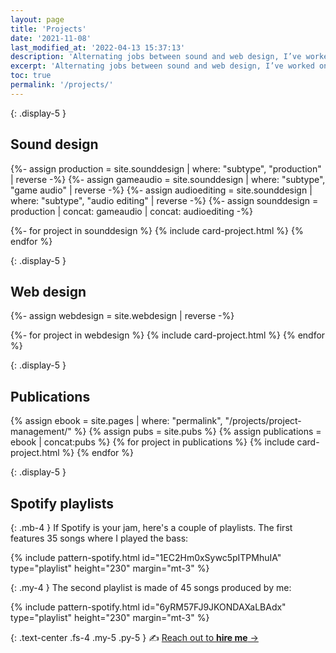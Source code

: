 ```yaml
---
layout: page
title: 'Projects'
date: '2021-11-08'
last_modified_at: '2022-04-13 15:37:13'
description: 'Alternating jobs between sound and web design, I’ve worked on many projects since the 1990s. A few highlights of the more representative.'
excerpt: 'Alternating jobs between sound and web design, I’ve worked on many projects since the 1990s. A few highlights of the more representative.'
toc: true
permalink: '/projects/'
---
```

{: .display-5 }
## Sound design

{%- assign production = site.sounddesign | where: "subtype", "production" | reverse -%}
{%- assign gameaudio = site.sounddesign | where: "subtype", "game audio" | reverse -%}
{%- assign audioediting = site.sounddesign | where: "subtype", "audio editing" | reverse -%}
{%- assign sounddesign = production | concat: gameaudio | concat: audioediting -%}
  
{%- for project in sounddesign %}
{% include card-project.html %}
{% endfor %}

{: .display-5 }
## Web design

{%- assign webdesign = site.webdesign | reverse -%}

{%- for project in webdesign %}
{% include card-project.html %}
{% endfor %}

{: .display-5 }
## Publications

{% assign ebook = site.pages | where: "permalink", "/projects/project-management/" %}
{% assign pubs = site.pubs %}
{% assign publications = ebook | concat:pubs %}
{% for project in publications %}
{% include card-project.html %}
{% endfor %}

{: .display-5 }
## Spotify playlists

{: .mb-4 }
If Spotify is your jam, here's a couple of playlists. The first features 35 songs where I played the bass:

{% include pattern-spotify.html id="1EC2Hm0xSywc5pITPMhuIA" type="playlist" height="230" margin="mt-3" %}

{: .my-4 }
The second playlist is made of 45 songs produced by me:

{% include pattern-spotify.html id="6yRM57FJ9JKONDAXaLBAdx" type="playlist" height="230" margin="mt-3" %}

{: .text-center .fs-4 .my-5 .py-5 }
✍️ [Reach out to **hire me** →](/contact/)